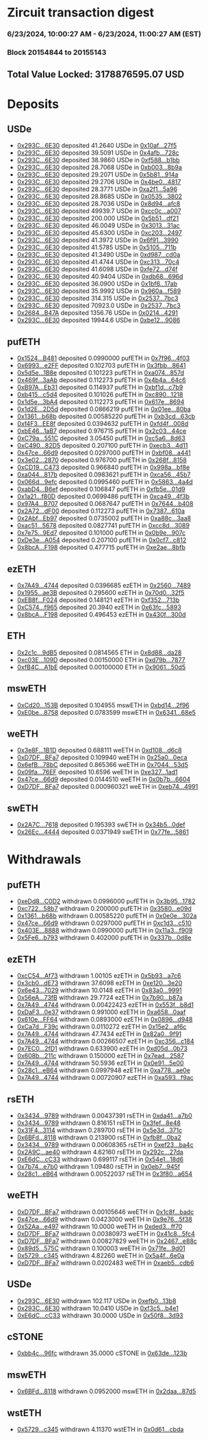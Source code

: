 # Zircuit transaction digest
### 6/23/2024, 10:00:27 AM - 6/23/2024, 11:00:27 AM (EST)
### Block 20154844 to 20155143

## Total Value Locked: 3178876595.07 USD

# Deposits
## USDe
- [0x293C...6E30](https://etherscan.io/address/0x293C6937D8D82e05B01335F7B33FBA0c8e256E30) deposited 41.2640 USDe in [0x10af...27f5](https://etherscan.io/tx/0x293C6937D8D82e05B01335F7B33FBA0c8e256E30)
- [0x293C...6E30](https://etherscan.io/address/0x293C6937D8D82e05B01335F7B33FBA0c8e256E30) deposited 39.5091 USDe in [0x4afb...728c](https://etherscan.io/tx/0x293C6937D8D82e05B01335F7B33FBA0c8e256E30)
- [0x293C...6E30](https://etherscan.io/address/0x293C6937D8D82e05B01335F7B33FBA0c8e256E30) deposited 38.9860 USDe in [0xf588...b1bb](https://etherscan.io/tx/0x293C6937D8D82e05B01335F7B33FBA0c8e256E30)
- [0x293C...6E30](https://etherscan.io/address/0x293C6937D8D82e05B01335F7B33FBA0c8e256E30) deposited 28.7068 USDe in [0xb003...8b9a](https://etherscan.io/tx/0x293C6937D8D82e05B01335F7B33FBA0c8e256E30)
- [0x293C...6E30](https://etherscan.io/address/0x293C6937D8D82e05B01335F7B33FBA0c8e256E30) deposited 29.2071 USDe in [0x5b81...914a](https://etherscan.io/tx/0x293C6937D8D82e05B01335F7B33FBA0c8e256E30)
- [0x293C...6E30](https://etherscan.io/address/0x293C6937D8D82e05B01335F7B33FBA0c8e256E30) deposited 29.2706 USDe in [0x4be0...4817](https://etherscan.io/tx/0x293C6937D8D82e05B01335F7B33FBA0c8e256E30)
- [0x293C...6E30](https://etherscan.io/address/0x293C6937D8D82e05B01335F7B33FBA0c8e256E30) deposited 28.3771 USDe in [0xa2f1...5a96](https://etherscan.io/tx/0x293C6937D8D82e05B01335F7B33FBA0c8e256E30)
- [0x293C...6E30](https://etherscan.io/address/0x293C6937D8D82e05B01335F7B33FBA0c8e256E30) deposited 28.8685 USDe in [0x0535...3802](https://etherscan.io/tx/0x293C6937D8D82e05B01335F7B33FBA0c8e256E30)
- [0x293C...6E30](https://etherscan.io/address/0x293C6937D8D82e05B01335F7B33FBA0c8e256E30) deposited 28.7036 USDe in [0x8d94...afc8](https://etherscan.io/tx/0x293C6937D8D82e05B01335F7B33FBA0c8e256E30)
- [0x293C...6E30](https://etherscan.io/address/0x293C6937D8D82e05B01335F7B33FBA0c8e256E30) deposited 49939.7 USDe in [0xcc0c...a007](https://etherscan.io/tx/0x293C6937D8D82e05B01335F7B33FBA0c8e256E30)
- [0x293C...6E30](https://etherscan.io/address/0x293C6937D8D82e05B01335F7B33FBA0c8e256E30) deposited 200.000 USDe in [0x5b51...df21](https://etherscan.io/tx/0x293C6937D8D82e05B01335F7B33FBA0c8e256E30)
- [0x293C...6E30](https://etherscan.io/address/0x293C6937D8D82e05B01335F7B33FBA0c8e256E30) deposited 46.0049 USDe in [0x3013...31ac](https://etherscan.io/tx/0x293C6937D8D82e05B01335F7B33FBA0c8e256E30)
- [0x293C...6E30](https://etherscan.io/address/0x293C6937D8D82e05B01335F7B33FBA0c8e256E30) deposited 45.6300 USDe in [0xc203...2497](https://etherscan.io/tx/0x293C6937D8D82e05B01335F7B33FBA0c8e256E30)
- [0x293C...6E30](https://etherscan.io/address/0x293C6937D8D82e05B01335F7B33FBA0c8e256E30) deposited 41.3972 USDe in [0x6f91...3990](https://etherscan.io/tx/0x293C6937D8D82e05B01335F7B33FBA0c8e256E30)
- [0x293C...6E30](https://etherscan.io/address/0x293C6937D8D82e05B01335F7B33FBA0c8e256E30) deposited 41.5785 USDe in [0x5105...711b](https://etherscan.io/tx/0x293C6937D8D82e05B01335F7B33FBA0c8e256E30)
- [0x293C...6E30](https://etherscan.io/address/0x293C6937D8D82e05B01335F7B33FBA0c8e256E30) deposited 41.3490 USDe in [0xd987...cd0a](https://etherscan.io/tx/0x293C6937D8D82e05B01335F7B33FBA0c8e256E30)
- [0x293C...6E30](https://etherscan.io/address/0x293C6937D8D82e05B01335F7B33FBA0c8e256E30) deposited 41.4744 USDe in [0xc313...70c4](https://etherscan.io/tx/0x293C6937D8D82e05B01335F7B33FBA0c8e256E30)
- [0x293C...6E30](https://etherscan.io/address/0x293C6937D8D82e05B01335F7B33FBA0c8e256E30) deposited 41.6098 USDe in [0xfe72...d74f](https://etherscan.io/tx/0x293C6937D8D82e05B01335F7B33FBA0c8e256E30)
- [0x293C...6E30](https://etherscan.io/address/0x293C6937D8D82e05B01335F7B33FBA0c8e256E30) deposited 40.9404 USDe in [0xdb68...696d](https://etherscan.io/tx/0x293C6937D8D82e05B01335F7B33FBA0c8e256E30)
- [0x293C...6E30](https://etherscan.io/address/0x293C6937D8D82e05B01335F7B33FBA0c8e256E30) deposited 36.0900 USDe in [0x1bf6...17ab](https://etherscan.io/tx/0x293C6937D8D82e05B01335F7B33FBA0c8e256E30)
- [0x293C...6E30](https://etherscan.io/address/0x293C6937D8D82e05B01335F7B33FBA0c8e256E30) deposited 35.9992 USDe in [0x960a...f589](https://etherscan.io/tx/0x293C6937D8D82e05B01335F7B33FBA0c8e256E30)
- [0x293C...6E30](https://etherscan.io/address/0x293C6937D8D82e05B01335F7B33FBA0c8e256E30) deposited 314.315 USDe in [0x2537...7bc3](https://etherscan.io/tx/0x293C6937D8D82e05B01335F7B33FBA0c8e256E30)
- [0x293C...6E30](https://etherscan.io/address/0x293C6937D8D82e05B01335F7B33FBA0c8e256E30) deposited 70923.0 USDe in [0x2537...7bc3](https://etherscan.io/tx/0x293C6937D8D82e05B01335F7B33FBA0c8e256E30)
- [0x2684...B47A](https://etherscan.io/address/0x2684863083A07F84e7fFa27052D9fdd1ab96B47A) deposited 1356.76 USDe in [0x0214...4291](https://etherscan.io/tx/0x2684863083A07F84e7fFa27052D9fdd1ab96B47A)
- [0x293C...6E30](https://etherscan.io/address/0x293C6937D8D82e05B01335F7B33FBA0c8e256E30) deposited 19944.6 USDe in [0xbe12...9086](https://etherscan.io/tx/0x293C6937D8D82e05B01335F7B33FBA0c8e256E30)
## pufETH
- [0x1524...B481](https://etherscan.io/address/0x1524847DB5C31FB5C35211A94884d30D2E34B481) deposited 0.0990000 pufETH in [0x7f96...4f03](https://etherscan.io/tx/0x1524847DB5C31FB5C35211A94884d30D2E34B481)
- [0x6993...e2FF](https://etherscan.io/address/0x69931a5BFadf4785cac7BFA31650B789Efd1e2FF) deposited 0.102703 pufETH in [0x3fbb...8641](https://etherscan.io/tx/0x69931a5BFadf4785cac7BFA31650B789Efd1e2FF)
- [0x5d5e...1B8e](https://etherscan.io/address/0x5d5e0Eaf771Ef6EB4FF5C29B6171E12f723f1B8e) deposited 0.101223 pufETH in [0xa074...857d](https://etherscan.io/tx/0x5d5e0Eaf771Ef6EB4FF5C29B6171E12f723f1B8e)
- [0x469f...3aAb](https://etherscan.io/address/0x469ffcd49b95d95acb2Da70E1BcbAFd7A1323aAb) deposited 0.112273 pufETH in [0x4b4a...64c6](https://etherscan.io/tx/0x469ffcd49b95d95acb2Da70E1BcbAFd7A1323aAb)
- [0xB97A...Eb31](https://etherscan.io/address/0xB97AcEc3b5067Cab2F0867ec5151112AcC67Eb31) deposited 0.114937 pufETH in [0xbf1d...c7b9](https://etherscan.io/tx/0xB97AcEc3b5067Cab2F0867ec5151112AcC67Eb31)
- [0xb415...c5d4](https://etherscan.io/address/0xb41523B010410DE457C8E7407270F0320b6fc5d4) deposited 0.101026 pufETH in [0xc890...1218](https://etherscan.io/tx/0xb41523B010410DE457C8E7407270F0320b6fc5d4)
- [0x1d5e...3bA4](https://etherscan.io/address/0x1d5e26Fea49593617920Aa42917C765e140a3bA4) deposited 0.112273 pufETH in [0x617e...8694](https://etherscan.io/tx/0x1d5e26Fea49593617920Aa42917C765e140a3bA4)
- [0x1d2E...2D5d](https://etherscan.io/address/0x1d2E78df9E747dC2C4520fD93bF5DeDcFB112D5d) deposited 0.0866219 pufETH in [0x01ee...80ba](https://etherscan.io/tx/0x1d2E78df9E747dC2C4520fD93bF5DeDcFB112D5d)
- [0x1361...b68b](https://etherscan.io/address/0x136150Eb19B70Af4b548f2cbab82c9C76697b68b) deposited 0.00585220 pufETH in [0xb3cd...63cb](https://etherscan.io/tx/0x136150Eb19B70Af4b548f2cbab82c9C76697b68b)
- [0xf4F3...EE8f](https://etherscan.io/address/0xf4F39Eb3c0Abf76c472dcF7Bb41BC8a3d514EE8f) deposited 0.0394632 pufETH in [0xfd4f...008d](https://etherscan.io/tx/0xf4F39Eb3c0Abf76c472dcF7Bb41BC8a3d514EE8f)
- [0xbE46...1aB7](https://etherscan.io/address/0xbE4614d66e673c672A318C2318E2c2BF339C1aB7) deposited 0.976715 pufETH in [0x2c03...44ce](https://etherscan.io/tx/0xbE4614d66e673c672A318C2318E2c2BF339C1aB7)
- [0xC79a...551C](https://etherscan.io/address/0xC79a177c30b67F0182bF786BDe97De122b4F551C) deposited 3.05450 pufETH in [0xc5a6...8d63](https://etherscan.io/tx/0xC79a177c30b67F0182bF786BDe97De122b4F551C)
- [0xC490...82D5](https://etherscan.io/address/0xC49066195A9eC60b7041802c4432bB70dEE482D5) deposited 0.207100 pufETH in [0xecb3...4d11](https://etherscan.io/tx/0xC49066195A9eC60b7041802c4432bB70dEE482D5)
- [0x47ce...66d9](https://etherscan.io/address/0x47ce4710f1EC69fd49Eeee3D1711942De47266d9) deposited 0.0297000 pufETH in [0xbf08...a441](https://etherscan.io/tx/0x47ce4710f1EC69fd49Eeee3D1711942De47266d9)
- [0x3e02...2870](https://etherscan.io/address/0x3e02328106132140590b7F763126287AB72d2870) deposited 0.976700 pufETH in [0x268f...8158](https://etherscan.io/tx/0x3e02328106132140590b7F763126287AB72d2870)
- [0xCD19...C473](https://etherscan.io/address/0xCD194328B5Af5aaCf17180C85Fa37a77FC2DC473) deposited 0.966840 pufETH in [0x998a...bf8e](https://etherscan.io/tx/0xCD194328B5Af5aaCf17180C85Fa37a77FC2DC473)
- [0xa044...817b](https://etherscan.io/address/0xa044c7968437461A5CAfb373cb6f641431D7817b) deposited 0.0983621 pufETH in [0xca56...45b7](https://etherscan.io/tx/0xa044c7968437461A5CAfb373cb6f641431D7817b)
- [0x066d...9efc](https://etherscan.io/address/0x066dE90678D05436Eea204D96a61B082d50a9efc) deposited 0.0995460 pufETH in [0x5863...4a4d](https://etherscan.io/tx/0x066dE90678D05436Eea204D96a61B082d50a9efc)
- [0xabD4...B6ef](https://etherscan.io/address/0xabD4F0304fd6088F9d60e8638812E5faE847B6ef) deposited 0.106847 pufETH in [0xfb5e...01d9](https://etherscan.io/tx/0xabD4F0304fd6088F9d60e8638812E5faE847B6ef)
- [0x1a21...f80D](https://etherscan.io/address/0x1a21c4151CB7012CA723EeCeacA4F97d2E65f80D) deposited 0.0699486 pufETH in [0xca49...4f3b](https://etherscan.io/tx/0x1a21c4151CB7012CA723EeCeacA4F97d2E65f80D)
- [0x97A4...B707](https://etherscan.io/address/0x97A48E80B9B6858A8a8356AbB32B6c6eC3d3B707) deposited 0.0687647 pufETH in [0x7644...b408](https://etherscan.io/tx/0x97A48E80B9B6858A8a8356AbB32B6c6eC3d3B707)
- [0x2A72...dF00](https://etherscan.io/address/0x2A72e26C4A30A3e3d97a94269d5F99d36604dF00) deposited 0.112273 pufETH in [0x7387...610a](https://etherscan.io/tx/0x2A72e26C4A30A3e3d97a94269d5F99d36604dF00)
- [0x2Abf...Eb97](https://etherscan.io/address/0x2Abf18C3E933bFCe48583D4C58F57260413EEb97) deposited 0.0735002 pufETH in [0xa88c...3aa8](https://etherscan.io/tx/0x2Abf18C3E933bFCe48583D4C58F57260413EEb97)
- [0xac51...5678](https://etherscan.io/address/0xac5125205Ba02811dB5124f16A809b5891915678) deposited 0.0827741 pufETH in [0xcc8d...3089](https://etherscan.io/tx/0xac5125205Ba02811dB5124f16A809b5891915678)
- [0x7e75...9Ed7](https://etherscan.io/address/0x7e75FEcA6f35ea28A689d6C5139232d8cfc29Ed7) deposited 0.101000 pufETH in [0x0b9e...907c](https://etherscan.io/tx/0x7e75FEcA6f35ea28A689d6C5139232d8cfc29Ed7)
- [0xDe3e...A054](https://etherscan.io/address/0xDe3eB282783e5bE8B9304fdEED2b446AdCC0A054) deposited 0.207100 pufETH in [0x0cf7...c812](https://etherscan.io/tx/0xDe3eB282783e5bE8B9304fdEED2b446AdCC0A054)
- [0x8bcA...F198](https://etherscan.io/address/0x8bcA4F2e49664f7F69e8dC94C40D0B4Fa9e5F198) deposited 0.477715 pufETH in [0xe2ae...8bfb](https://etherscan.io/tx/0x8bcA4F2e49664f7F69e8dC94C40D0B4Fa9e5F198)
## ezETH
- [0x7A49...4744](https://etherscan.io/address/0x7A493Be5c2ce014cD049Bf178a1ac0Db1B434744) deposited 0.0396685 ezETH in [0x2560...7489](https://etherscan.io/tx/0x7A493Be5c2ce014cD049Bf178a1ac0Db1B434744)
- [0x1955...ae3B](https://etherscan.io/address/0x195541a9153467eD64369c3C7F8cDFCadEb7ae3B) deposited 0.295600 ezETH in [0x70d0...32f5](https://etherscan.io/tx/0x195541a9153467eD64369c3C7F8cDFCadEb7ae3B)
- [0xEB8f...F024](https://etherscan.io/address/0xEB8fE4dF46Cf9628B73A567c78dF5029CA6eF024) deposited 0.148121 ezETH in [0xf352...713b](https://etherscan.io/tx/0xEB8fE4dF46Cf9628B73A567c78dF5029CA6eF024)
- [0xC574...f965](https://etherscan.io/address/0xC5749B33115F0B9a0BA8Dd43165bdd83A0d8f965) deposited 20.3940 ezETH in [0x63fc...5893](https://etherscan.io/tx/0xC5749B33115F0B9a0BA8Dd43165bdd83A0d8f965)
- [0x8bcA...F198](https://etherscan.io/address/0x8bcA4F2e49664f7F69e8dC94C40D0B4Fa9e5F198) deposited 0.496453 ezETH in [0x430f...300d](https://etherscan.io/tx/0x8bcA4F2e49664f7F69e8dC94C40D0B4Fa9e5F198)
## ETH
- [0x2c1c...9dB5](https://etherscan.io/address/0x2c1c32cF946E2369b8e9D8957C7aDf96220e9dB5) deposited 0.0814565 ETH in [0x8d88...da28](https://etherscan.io/tx/0x2c1c32cF946E2369b8e9D8957C7aDf96220e9dB5)
- [0xc03E...109D](https://etherscan.io/address/0xc03E714F41730aa730E915907028367343a0109D) deposited 0.00150000 ETH in [0xd79b...7877](https://etherscan.io/tx/0xc03E714F41730aa730E915907028367343a0109D)
- [0xfB4C...A1bE](https://etherscan.io/address/0xfB4C574299c429bf45Fd3aEe038ECD2c7DacA1bE) deposited 0.00100000 ETH in [0x9061...50d5](https://etherscan.io/tx/0xfB4C574299c429bf45Fd3aEe038ECD2c7DacA1bE)
## mswETH
- [0xCd20...153B](https://etherscan.io/address/0xCd20986CB96B6a602427379F62deFd5Adef6153B) deposited 0.104955 mswETH in [0xbd14...2f96](https://etherscan.io/tx/0xCd20986CB96B6a602427379F62deFd5Adef6153B)
- [0xE0be...8758](https://etherscan.io/address/0xE0beD32a1F97110833427ccc141589FF967e8758) deposited 0.0783599 mswETH in [0x6341...68e5](https://etherscan.io/tx/0xE0beD32a1F97110833427ccc141589FF967e8758)
## weETH
- [0x3e8F...1B1D](https://etherscan.io/address/0x3e8FCA72961983eA33Fc9C26d836ca4646ed1B1D) deposited 0.688111 weETH in [0xd108...d6c8](https://etherscan.io/tx/0x3e8FCA72961983eA33Fc9C26d836ca4646ed1B1D)
- [0xD7DF...BFa7](https://etherscan.io/address/0xD7DF7E085214743530afF339aFC420c7c720BFa7) deposited 0.109940 weETH in [0x25a0...0eca](https://etherscan.io/tx/0xD7DF7E085214743530afF339aFC420c7c720BFa7)
- [0x6efB...78bC](https://etherscan.io/address/0x6efB87e0Fa870d70B32B686261B683754D8D78bC) deposited 0.865366 weETH in [0x7044...53d5](https://etherscan.io/tx/0x6efB87e0Fa870d70B32B686261B683754D8D78bC)
- [0x09fa...76EF](https://etherscan.io/address/0x09faDBd76622b9E674166f06FaD15e63b5aa76EF) deposited 10.6596 weETH in [0xe327...1ad1](https://etherscan.io/tx/0x09faDBd76622b9E674166f06FaD15e63b5aa76EF)
- [0x47ce...66d9](https://etherscan.io/address/0x47ce4710f1EC69fd49Eeee3D1711942De47266d9) deposited 0.0144510 weETH in [0x0b7b...6604](https://etherscan.io/tx/0x47ce4710f1EC69fd49Eeee3D1711942De47266d9)
- [0xD7DF...BFa7](https://etherscan.io/address/0xD7DF7E085214743530afF339aFC420c7c720BFa7) deposited 0.000960321 weETH in [0xeb74...4991](https://etherscan.io/tx/0xD7DF7E085214743530afF339aFC420c7c720BFa7)
## swETH
- [0x2A7C...7618](https://etherscan.io/address/0x2A7CCf209993d004310AB7f396E4A06d7C367618) deposited 0.195393 swETH in [0x34b5...0def](https://etherscan.io/tx/0x2A7CCf209993d004310AB7f396E4A06d7C367618)
- [0x26Ec...4444](https://etherscan.io/address/0x26Ec2f4B950B91Cd6236Ff878D028EE76e934444) deposited 0.0371949 swETH in [0x77fe...5861](https://etherscan.io/tx/0x26Ec2f4B950B91Cd6236Ff878D028EE76e934444)
# Withdrawals
## pufETH
- [0xeDd8...C0D2](https://etherscan.io/address/0xeDd8A3d75c55325653e7938FeeE28e3a6a65C0D2) withdrawn 0.0996000 pufETH in [0x3b95...1782](https://etherscan.io/tx/0xeDd8A3d75c55325653e7938FeeE28e3a6a65C0D2)
- [0xc722...58b7](https://etherscan.io/address/0xc7229BE8d27610315ba8d4794759Af06e3e858b7) withdrawn 0.200000 pufETH in [0x3580...e09d](https://etherscan.io/tx/0xc7229BE8d27610315ba8d4794759Af06e3e858b7)
- [0x1361...b68b](https://etherscan.io/address/0x136150Eb19B70Af4b548f2cbab82c9C76697b68b) withdrawn 0.00585220 pufETH in [0x0e0e...302a](https://etherscan.io/tx/0x136150Eb19B70Af4b548f2cbab82c9C76697b68b)
- [0x47ce...66d9](https://etherscan.io/address/0x47ce4710f1EC69fd49Eeee3D1711942De47266d9) withdrawn 0.0297000 pufETH in [0xc1d3...c510](https://etherscan.io/tx/0x47ce4710f1EC69fd49Eeee3D1711942De47266d9)
- [0x403E...8888](https://etherscan.io/address/0x403Ed228FF98425365Ac36b7101B390b68888888) withdrawn 0.0990000 pufETH in [0x11a3...f909](https://etherscan.io/tx/0x403Ed228FF98425365Ac36b7101B390b68888888)
- [0x5Fe6...b793](https://etherscan.io/address/0x5Fe6F42d598B459F02f872be1d3e7dFeeb3Cb793) withdrawn 0.402000 pufETH in [0x337b...0d8e](https://etherscan.io/tx/0x5Fe6F42d598B459F02f872be1d3e7dFeeb3Cb793)
## ezETH
- [0xcC54...Af73](https://etherscan.io/address/0xcC5410dFa396DB634428405E81Ba6CF79337Af73) withdrawn 1.00105 ezETH in [0x5b93...a7c6](https://etherscan.io/tx/0xcC5410dFa396DB634428405E81Ba6CF79337Af73)
- [0x3cb0...dE73](https://etherscan.io/address/0x3cb07d1f0620090BB667dF1A5c90b4B80F8EdE73) withdrawn 37.6098 ezETH in [0xe120...3e20](https://etherscan.io/tx/0x3cb07d1f0620090BB667dF1A5c90b4B80F8EdE73)
- [0x6e43...7029](https://etherscan.io/address/0x6e43a1b2C93c9eDe62C0C413CB8a3a638fDC7029) withdrawn 10.0148 ezETH in [0x83a0...9991](https://etherscan.io/tx/0x6e43a1b2C93c9eDe62C0C413CB8a3a638fDC7029)
- [0x56eA...73fB](https://etherscan.io/address/0x56eA1E1cA6b8F69750c3b2Ef46d7A502d9f373fB) withdrawn 29.7724 ezETH in [0x7b90...b87a](https://etherscan.io/tx/0x56eA1E1cA6b8F69750c3b2Ef46d7A502d9f373fB)
- [0x7A49...4744](https://etherscan.io/address/0x7A493Be5c2ce014cD049Bf178a1ac0Db1B434744) withdrawn 0.00422423 ezETH in [0x553f...b8d1](https://etherscan.io/tx/0x7A493Be5c2ce014cD049Bf178a1ac0Db1B434744)
- [0xDaF3...0e37](https://etherscan.io/address/0xDaF319F9B32538bAAA8D141D122494c8631b0e37) withdrawn 0.991000 ezETH in [0xa658...0aaf](https://etherscan.io/tx/0xDaF319F9B32538bAAA8D141D122494c8631b0e37)
- [0x610e...FF64](https://etherscan.io/address/0x610e9fc5D262992e532d771391eb70251C20FF64) withdrawn 0.0893000 ezETH in [0x0896...d948](https://etherscan.io/tx/0x610e9fc5D262992e532d771391eb70251C20FF64)
- [0xCa7d...F39c](https://etherscan.io/address/0xCa7de9518F844a2c4764DFfE9fB403069Ad7F39c) withdrawn 0.0110272 ezETH in [0x15e2...af6c](https://etherscan.io/tx/0xCa7de9518F844a2c4764DFfE9fB403069Ad7F39c)
- [0x7A49...4744](https://etherscan.io/address/0x7A493Be5c2ce014cD049Bf178a1ac0Db1B434744) withdrawn 47.7434 ezETH in [0x82a0...9f91](https://etherscan.io/tx/0x7A493Be5c2ce014cD049Bf178a1ac0Db1B434744)
- [0x7A49...4744](https://etherscan.io/address/0x7A493Be5c2ce014cD049Bf178a1ac0Db1B434744) withdrawn 0.00266507 ezETH in [0xc356...c184](https://etherscan.io/tx/0x7A493Be5c2ce014cD049Bf178a1ac0Db1B434744)
- [0x7EC0...2fD1](https://etherscan.io/address/0x7EC04F31de38c699E24d0E628517136731d42fD1) withdrawn 0.633900 ezETH in [0xd05d...0b73](https://etherscan.io/tx/0x7EC04F31de38c699E24d0E628517136731d42fD1)
- [0x608b...211c](https://etherscan.io/address/0x608b4274484bc206b32dC9d7007875F83D20211c) withdrawn 0.150000 ezETH in [0x7ead...2587](https://etherscan.io/tx/0x608b4274484bc206b32dC9d7007875F83D20211c)
- [0x7A49...4744](https://etherscan.io/address/0x7A493Be5c2ce014cD049Bf178a1ac0Db1B434744) withdrawn 50.5936 ezETH in [0x0e91...5e00](https://etherscan.io/tx/0x7A493Be5c2ce014cD049Bf178a1ac0Db1B434744)
- [0x28c1...eB64](https://etherscan.io/address/0x28c1e820706d946a7b43F2c9b79427fB0522eB64) withdrawn 0.0997948 ezETH in [0xa778...ae0e](https://etherscan.io/tx/0x28c1e820706d946a7b43F2c9b79427fB0522eB64)
- [0x7A49...4744](https://etherscan.io/address/0x7A493Be5c2ce014cD049Bf178a1ac0Db1B434744) withdrawn 0.00720907 ezETH in [0xa593...f9ac](https://etherscan.io/tx/0x7A493Be5c2ce014cD049Bf178a1ac0Db1B434744)
## rsETH
- [0x3434...9789](https://etherscan.io/address/0x34349c5569e7B846c3558961552D2202760A9789) withdrawn 0.00437391 rsETH in [0xda41...a7b0](https://etherscan.io/tx/0x34349c5569e7B846c3558961552D2202760A9789)
- [0x3434...9789](https://etherscan.io/address/0x34349c5569e7B846c3558961552D2202760A9789) withdrawn 0.816151 rsETH in [0x3fef...8e48](https://etherscan.io/tx/0x34349c5569e7B846c3558961552D2202760A9789)
- [0x31F4...3114](https://etherscan.io/address/0x31F4529D3Dfba6E85FF81C29BCF8fCa16A863114) withdrawn 0.289700 rsETH in [0x5e3d...371c](https://etherscan.io/tx/0x31F4529D3Dfba6E85FF81C29BCF8fCa16A863114)
- [0x6BFd...8118](https://etherscan.io/address/0x6BFd7D93AF32B5C9629584ddEB426AD55a488118) withdrawn 0.213900 rsETH in [0xfb8f...0ba2](https://etherscan.io/tx/0x6BFd7D93AF32B5C9629584ddEB426AD55a488118)
- [0x3434...9789](https://etherscan.io/address/0x34349c5569e7B846c3558961552D2202760A9789) withdrawn 0.00608365 rsETH in [0xef23...ba4c](https://etherscan.io/tx/0x34349c5569e7B846c3558961552D2202760A9789)
- [0x2A9C...ae40](https://etherscan.io/address/0x2A9Cc6CA68fE524aC5E4D4bcC67b4C17A35aae40) withdrawn 4.62160 rsETH in [0x292c...27da](https://etherscan.io/tx/0x2A9Cc6CA68fE524aC5E4D4bcC67b4C17A35aae40)
- [0xE6dC...cC33](https://etherscan.io/address/0xE6dCAa02967202b9749bFE802EfE312fc103cC33) withdrawn 0.699117 rsETH in [0x54e1...18d6](https://etherscan.io/tx/0xE6dCAa02967202b9749bFE802EfE312fc103cC33)
- [0x7b74...e7b0](https://etherscan.io/address/0x7b746968d4cE52De8fd0DE7d5D7F03157A99e7b0) withdrawn 1.09480 rsETH in [0x0eb7...945f](https://etherscan.io/tx/0x7b746968d4cE52De8fd0DE7d5D7F03157A99e7b0)
- [0x28c1...eB64](https://etherscan.io/address/0x28c1e820706d946a7b43F2c9b79427fB0522eB64) withdrawn 0.00522037 rsETH in [0x3f80...a654](https://etherscan.io/tx/0x28c1e820706d946a7b43F2c9b79427fB0522eB64)
## weETH
- [0xD7DF...BFa7](https://etherscan.io/address/0xD7DF7E085214743530afF339aFC420c7c720BFa7) withdrawn 0.00105646 weETH in [0x1c8f...badc](https://etherscan.io/tx/0xD7DF7E085214743530afF339aFC420c7c720BFa7)
- [0x47ce...66d9](https://etherscan.io/address/0x47ce4710f1EC69fd49Eeee3D1711942De47266d9) withdrawn 0.0423000 weETH in [0x9e76...5f38](https://etherscan.io/tx/0x47ce4710f1EC69fd49Eeee3D1711942De47266d9)
- [0x52Aa...e497](https://etherscan.io/address/0x52Aa899454998Be5b000Ad077a46Bbe360F4e497) withdrawn 10.0000 weETH in [0xded3...ff70](https://etherscan.io/tx/0x52Aa899454998Be5b000Ad077a46Bbe360F4e497)
- [0xD7DF...BFa7](https://etherscan.io/address/0xD7DF7E085214743530afF339aFC420c7c720BFa7) withdrawn 0.00380973 weETH in [0x41c8...5fc4](https://etherscan.io/tx/0xD7DF7E085214743530afF339aFC420c7c720BFa7)
- [0xD7DF...BFa7](https://etherscan.io/address/0xD7DF7E085214743530afF339aFC420c7c720BFa7) withdrawn 0.00827829 weETH in [0x2467...e88c](https://etherscan.io/tx/0xD7DF7E085214743530afF339aFC420c7c720BFa7)
- [0x89d5...575C](https://etherscan.io/address/0x89d59ECAED81740D431fDf9b64F39A00402E575C) withdrawn 0.100003 weETH in [0x71fe...9d01](https://etherscan.io/tx/0x89d59ECAED81740D431fDf9b64F39A00402E575C)
- [0x5729...c345](https://etherscan.io/address/0x5729c29E6054546C707FdcF1Fd8b7faf208ec345) withdrawn 4.82260 weETH in [0x5a4f...6e0a](https://etherscan.io/tx/0x5729c29E6054546C707FdcF1Fd8b7faf208ec345)
- [0xD7DF...BFa7](https://etherscan.io/address/0xD7DF7E085214743530afF339aFC420c7c720BFa7) withdrawn 0.0202483 weETH in [0xaeb5...cdb6](https://etherscan.io/tx/0xD7DF7E085214743530afF339aFC420c7c720BFa7)
## USDe
- [0x293C...6E30](https://etherscan.io/address/0x293C6937D8D82e05B01335F7B33FBA0c8e256E30) withdrawn 102.117 USDe in [0xefb0...13b8](https://etherscan.io/tx/0x293C6937D8D82e05B01335F7B33FBA0c8e256E30)
- [0x293C...6E30](https://etherscan.io/address/0x293C6937D8D82e05B01335F7B33FBA0c8e256E30) withdrawn 10.0410 USDe in [0xf3c5...b4e1](https://etherscan.io/tx/0x293C6937D8D82e05B01335F7B33FBA0c8e256E30)
- [0xE6dC...cC33](https://etherscan.io/address/0xE6dCAa02967202b9749bFE802EfE312fc103cC33) withdrawn 30.0000 USDe in [0x50f8...3d93](https://etherscan.io/tx/0xE6dCAa02967202b9749bFE802EfE312fc103cC33)
## cSTONE
- [0xbb4c...96fc](https://etherscan.io/address/0xbb4c0f0c8bA5d69eA5EE5d0555595671282696fc) withdrawn 35.0000 cSTONE in [0x63de...123b](https://etherscan.io/tx/0xbb4c0f0c8bA5d69eA5EE5d0555595671282696fc)
## mswETH
- [0x6BFd...8118](https://etherscan.io/address/0x6BFd7D93AF32B5C9629584ddEB426AD55a488118) withdrawn 0.0952000 mswETH in [0x2daa...87d5](https://etherscan.io/tx/0x6BFd7D93AF32B5C9629584ddEB426AD55a488118)
## wstETH
- [0x5729...c345](https://etherscan.io/address/0x5729c29E6054546C707FdcF1Fd8b7faf208ec345) withdrawn 4.11370 wstETH in [0x0d61...cbda](https://etherscan.io/tx/0x5729c29E6054546C707FdcF1Fd8b7faf208ec345)
